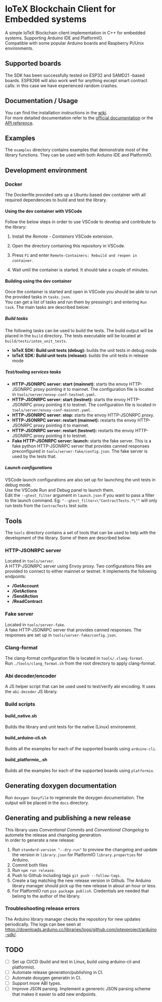# IoTeX Blockchain Client for Embedded systems
A simple IoTeX Blockchain client implementation in C++ for embedded systems. Supporting Arduino IDE and PlatformIO.   
Compatible with some popular Arduino boards and Raspberry Pi/Unix environments.  

## Supported boards
The SDK has been successfully tested on ESP32 and SAMD21 -based boards. ESP8266 will also work well for anything except smart contract calls: in this case we have experienced random crashes.

## Documentation / Usage

You can find the installation instructions in the [wiki](https://github.com/iotexproject/arduino-sdk/wiki/Home).  
For more detailed documentation refer to the [official documentation](https://docs.iotex.io/verifiable-data/arduino-and-more) or the [API reference](https://iotexproject.github.io/arduino-sdk).  

## Examples

The `examples` directory contains examples that demonstrate most of the library functions.
They can be used with both Arduino IDE and PlatformIO.  

## Development environment

### Docker

The Dockerfile provided sets up a Ubuntu based dev container with all required dependencies to build and test the library.  

#### Using the dev container with VSCode

Follow the below steps in order to use VSCode to develop and contribute to the library:  

1. Install the *Remote - Containers* VSCode extension.

2. Open the directory containing this repository in VSCode.

3. Press `F1` and enter `Remote-Containers: Rebuild and reopen in container`.  

4. Wait until the container is started. It should take a couple of minutes.  

#### Building using the dev container

Once the container is started and open in VSCode you should be able to run the provided tasks in `tasks.json`.  
You can get a list of tasks and run them by pressing`F1` and entering `Run task`. The main tasks are described below:  

##### Build tasks  

The following tasks can be used to build the tests. The build output will be placed in the `build` directory. The tests executable will be located at `build/tests/iotex_unit_tests`.  

- **IoTeX SDK: Build unit tests (debug):** builds the unit tests in debug mode
- **IoTeX SDK: Build unit tests (release):** builds the unit tests in release mode  

##### Test/tooling services tasks  

- **HTTP-JSONRPC server: start (mainnet)**: starts the envoy HTTP-JSONRPC proxy pointing it to mainnet. The configuration file is located in `tools/server/envoy-conf-testnet.yaml`.  
- **HTTP-JSONRPC server: start (testnet):** starts the envoy HTTP-JSONRPC proxy pointing it to testnet. The configuration file is located in `tools/server/envoy-conf-mainnet.yaml`.  
- **HTTP-JSONRPC server: stop:** starts the envoy HTTP-JSONRPC proxy.  
- **HTTP-JSONRPC server: restart (mainnet):** restarts the envoy HTTP-JSONRPC proxy pointing it to mainnet.  
- **HTTP-JSONRPC server: restart (testnet):** restarts the envoy HTTP-JSONRPC proxy pointing it to testnet.  
- **Fake HTTP-JSONRPC server: launch:** starts the fake server. This is a fake python HTTP-JSONRPC server that provides canned responses preconfigured in `tools/server-fake/config.json`. The fake server is used by the tests that.  

##### Launch configurations  

VSCode launch configurations are also set up for launching the unit tests in debug mode.  
Use the VSCode Run and Debug panel to launch them.  
Edit the `--gtest_filter` argument in `launch.json` if you want to pass a filter to the launch command. Eg: `"--gtest_filter=\"ContractTests.*\""` will only run tests from the `ContracTests` test suite.  

## Tools

The `tools` directory contains a set of tools that can be used to help with the development of the library. Some of them are described below:  

### HTTP-JSONRPC server

Located in `tools/server`.  
A HTTP-JSONRPC server using Envoy proxy. Two configurations files are provided to connect to either mainnet or testnet. It implements the following endpoints:  

- **/GetAccount**
- **/GetActions**
- **/SendAction**
- **/ReadContract**

### Fake server

Located in `tools/server-fake`.  
A fake HTTP-JSONRPC server that provides canned responses. The responses are set up in `tools/server-fake/config.json`.  

### Clang-format

The clang-format configuration file is located in `tools/.clang-format`.  
Run `./tools/clang_format.sh` from the root directory to apply clang-format.  

### Abi decoder/encoder

A JS helper script that can be used used to test/verify abi encoding. It uses the `abi-decoder` JS library.  

### Build scripts

#### build_native.sh

Builds the library and unit tests for the native (Linux) environemnt.  

#### build_arduino-cli.sh

Builds all the examples for each of the supported boards using `arduino-cli`.  

#### build_platformio_.sh

Builds all the examples for each of the supported boards using `platformio`.  

## Generating doxygen documentation  

Run `doxygen Doxyfile` to regenerate the doxygen documentation. The output will be placed in the `docs` directory.

## Generating and publishing a new release  

This library uses *Conventional Commits* and *Conventional Changelog* to automete the release and changelog generation.  
In order to generate a new release:

1. Run `standard-version "--dry-run"` to preview the changelog and update the version in `library.json` for PlatformIO `library.properties` for Arduino.
2. Commit both files
3. Run `npm run release`.  
4. Push to Github including tags `git push --follow-tags`.  
5. Create a tag matching the new release version in Github. The Arduino library manager should pick up the new release in about an hour or less.  
6. For PlatformIO run `pio package publish`. Credentials are needed that belong to the author of the library.  

### Troubleshooting release errors

The Arduino library manager checks the repository for new updates periodically. The logs can bee seen at <https://downloads.arduino.cc/libraries/logs/github.com/iotexproject/arduino-sdk/>.

## TODO

- [ ] Set up CI/CD (build and test in Linux, build using arduino-cli and platformio).   
- [ ] Automate release generation/publishing in CI.  
- [ ] Automate doxygen generatin in CI.  
- [ ] Support more ABI types.  
- [ ] Improve JSON parsing. Implement a genereric JSON parsing scheme that makes it easier to add new endpoints.  
